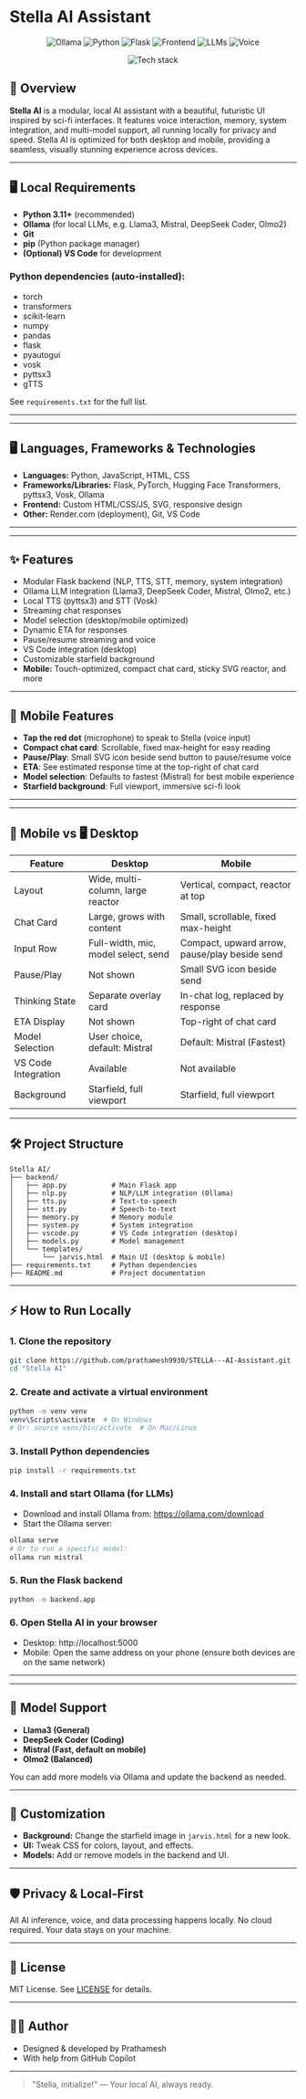 

# Stella AI Assistant

<p align="center">
	<img src="https://img.shields.io/badge/LLM%20Engine-Ollama-4B275F?style=for-the-badge&logo=ollama&logoColor=white" alt="Ollama"/>
	<img src="https://img.shields.io/badge/Python-3.11+-3776AB?style=for-the-badge&logo=python&logoColor=white" alt="Python"/>
	<img src="https://img.shields.io/badge/Flask-Backend-000000?style=for-the-badge&logo=flask&logoColor=white" alt="Flask"/>
	<img src="https://img.shields.io/badge/Frontend-HTML5%20%7C%20CSS3%20%7C%20JS-E34F26?style=for-the-badge&logo=html5&logoColor=white" alt="Frontend"/>
	<img src="https://img.shields.io/badge/LLMs-Llama3%20%7C%20Mistral%20%7C%20DeepSeek%20Coder%20%7C%20Olmo2-6A5ACD?style=for-the-badge" alt="LLMs"/>
	<img src="https://img.shields.io/badge/Voice-TTS%20(gTTS%20%7C%20pyttsx3)%20%7C%20STT%20(Vosk)-FF69B4?style=for-the-badge" alt="Voice"/>
</p>

<div align="center" style="margin-bottom: 1em;">
	<img src="https://skillicons.dev/icons?i=python,flask,html,css,js,git" alt="Tech stack"/>
</div>









## 🚀 Overview
**Stella AI** is a modular, local AI assistant with a beautiful, futuristic UI inspired by sci-fi interfaces. It features voice interaction, memory, system integration, and multi-model support, all running locally for privacy and speed. Stella AI is optimized for both desktop and mobile, providing a seamless, visually stunning experience across devices.

---

## 🖥️ Local Requirements

- **Python 3.11+** (recommended)
- **Ollama** (for local LLMs, e.g. Llama3, Mistral, DeepSeek Coder, Olmo2)
- **Git**
- **pip** (Python package manager)
- **(Optional) VS Code** for development

### Python dependencies (auto-installed):
- torch
- transformers
- scikit-learn
- numpy
- pandas
- flask
- pyautogui
- vosk
- pyttsx3
- gTTS

See `requirements.txt` for the full list.

---

---

## 🖥️ Languages, Frameworks & Technologies
- **Languages:** Python, JavaScript, HTML, CSS
- **Frameworks/Libraries:** Flask, PyTorch, Hugging Face Transformers, pyttsx3, Vosk, Ollama
- **Frontend:** Custom HTML/CSS/JS, SVG, responsive design
- **Other:** Render.com (deployment), Git, VS Code

---

---


## ✨ Features
- Modular Flask backend (NLP, TTS, STT, memory, system integration)
- Ollama LLM integration (Llama3, DeepSeek Coder, Mistral, Olmo2, etc.)
- Local TTS (pyttsx3) and STT (Vosk)
- Streaming chat responses
- Model selection (desktop/mobile optimized)
- Dynamic ETA for responses
- Pause/resume streaming and voice
- VS Code integration (desktop)
- Customizable starfield background
- **Mobile:** Touch-optimized, compact chat card, sticky SVG reactor, and more

---

## 📱 <span id="mobile-features"></span>Mobile Features
- **Tap the red dot** (microphone) to speak to Stella (voice input)
- **Compact chat card**: Scrollable, fixed max-height for easy reading
- **Pause/Play**: Small SVG icon beside send button to pause/resume voice
- **ETA**: See estimated response time at the top-right of chat card
- **Model selection**: Defaults to fastest (Mistral) for best mobile experience
- **Starfield background**: Full viewport, immersive sci-fi look

---

---

## 📱 Mobile vs 🖥️ Desktop
| Feature                | Desktop                                      | Mobile                                         |
|------------------------|----------------------------------------------|------------------------------------------------|
| Layout                 | Wide, multi-column, large reactor            | Vertical, compact, reactor at top              |
| Chat Card              | Large, grows with content                    | Small, scrollable, fixed max-height            |
| Input Row              | Full-width, mic, model select, send          | Compact, upward arrow, pause/play beside send  |
| Pause/Play             | Not shown                                   | Small SVG icon beside send                     |
| Thinking State         | Separate overlay card                        | In-chat log, replaced by response              |
| ETA Display            | Not shown                                   | Top-right of chat card                         |
| Model Selection        | User choice, default: Mistral                | Default: Mistral (Fastest)                     |
| VS Code Integration    | Available                                   | Not available                                  |
| Background             | Starfield, full viewport                     | Starfield, full viewport                       |

---

## 🛠️ Project Structure
```
Stella AI/
├── backend/
│   ├── app.py           # Main Flask app
│   ├── nlp.py           # NLP/LLM integration (Ollama)
│   ├── tts.py           # Text-to-speech
│   ├── stt.py           # Speech-to-text
│   ├── memory.py        # Memory module
│   ├── system.py        # System integration
│   ├── vscode.py        # VS Code integration (desktop)
│   ├── models.py        # Model management
│   └── templates/
│       └── jarvis.html  # Main UI (desktop & mobile)
├── requirements.txt     # Python dependencies
├── README.md            # Project documentation
```

---


## ⚡ How to Run Locally

### 1. Clone the repository
```sh
git clone https://github.com/prathamesh9930/STELLA---AI-Assistant.git
cd "Stella AI"
```

### 2. Create and activate a virtual environment
```sh
python -m venv venv
venv\Scripts\activate  # On Windows
# Or: source venv/bin/activate  # On Mac/Linux
```

### 3. Install Python dependencies
```sh
pip install -r requirements.txt
```

### 4. Install and start Ollama (for LLMs)
- Download and install Ollama from: https://ollama.com/download
- Start the Ollama server:
```sh
ollama serve
# Or to run a specific model:
ollama run mistral
```

### 5. Run the Flask backend
```sh
python -m backend.app
```

### 6. Open Stella AI in your browser
- Desktop: http://localhost:5000
- Mobile: Open the same address on your phone (ensure both devices are on the same network)

---

---

## 🧠 Model Support
- **Llama3 (General)**
- **DeepSeek Coder (Coding)**
- **Mistral (Fast, default on mobile)**
- **Olmo2 (Balanced)**

You can add more models via Ollama and update the backend as needed.

---

## 🎨 Customization
- **Background:** Change the starfield image in `jarvis.html` for a new look.
- **UI:** Tweak CSS for colors, layout, and effects.
- **Models:** Add or remove models in the backend and UI.

---

## 🛡️ Privacy & Local-First
All AI inference, voice, and data processing happens locally. No cloud required. Your data stays on your machine.

---

## 📄 License
MIT License. See [LICENSE](LICENSE) for details.

---

## 👨‍💻 Author
- Designed & developed by Prathamesh
- With help from GitHub Copilot

---

> "Stella, initialize!" — Your local AI, always ready.
